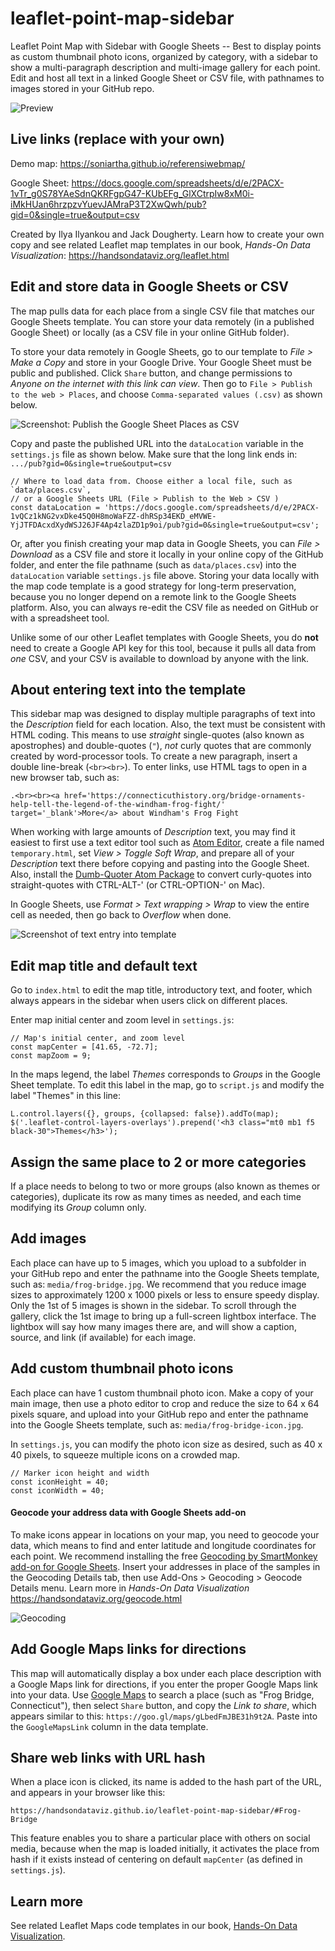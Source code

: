 # leaflet-point-map-sidebar
Leaflet Point Map with Sidebar with Google Sheets -- Best to display points as custom thumbnail photo icons, organized by category, with a sidebar to show a multi-paragraph description and multi-image gallery for each point. Edit and host all text in a linked Google Sheet or CSV file, with pathnames to images stored in your GitHub repo.

![Preview](preview.png)

## Live links (replace with your own)

Demo map: https://soniartha.github.io/referensiwebmap/

Google Sheet: https://docs.google.com/spreadsheets/d/e/2PACX-1vTr_g0S78YAeSdnQKRFgpG47-KUbEFg_GlXCtrpIw8xM0i-iMkHUan6hrzpzvYuevJAMraP3T2XwQwh/pub?gid=0&single=true&output=csv

Created by Ilya Ilyankou and Jack Dougherty. Learn how to create your own copy and see related Leaflet map templates in our book, *Hands-On Data Visualization*: https://handsondataviz.org/leaflet.html

## Edit and store data in Google Sheets or CSV
The map pulls data for each place from a single CSV file that matches our Google Sheets template.
You can store your data remotely (in a published Google Sheet) or locally (as a CSV file in your online GitHub folder).

To store your data remotely in Google Sheets, go to our template to *File > Make a Copy* and store in your Google Drive. Your Google Sheet must be public and published.
Click `Share` button, and change permissions to *Anyone on the internet with this link can view*.
Then go to `File > Publish to the web > Places`,
and choose `Comma-separated values (.csv)` as shown below.

![Screenshot: Publish the Google Sheet *Places* as CSV](publish-places-csv.png)

Copy and paste the published URL into the `dataLocation`
variable in the `settings.js` file as shown below. Make sure that the long link ends in: `.../pub?gid=0&single=true&output=csv`

```
// Where to load data from. Choose either a local file, such as `data/places.csv`,
// or a Google Sheets URL (File > Publish to the Web > CSV )
const dataLocation = 'https://docs.google.com/spreadsheets/d/e/2PACX-1vQCz1kNG2vxDke45Q0H8moWaFZZ-dhRSp34EKD_eMVWE-YjJTFDAcxdXydWSJ26JF4Ap4zlaZD1p9oi/pub?gid=0&single=true&output=csv';
```

Or, after you finish creating your map data in Google Sheets, you can *File > Download* as a CSV file and store it locally in your online copy of the GitHub folder, and enter the file pathname (such as `data/places.csv`) into the `dataLocation` variable `settings.js` file above. Storing your data locally with the map code template is a good strategy for long-term preservation, because you no longer depend on a remote link to the Google Sheets platform. Also, you can always re-edit the CSV file as needed on GitHub or with a spreadsheet tool.

Unlike some of our other Leaflet templates with Google Sheets, you do **not** need to create a Google API key for this tool, because it pulls all data from *one* CSV, and your CSV is available to download by anyone with the link.

## About entering text into the template
This sidebar map was designed to display multiple paragraphs of text into the *Description* field for each location. Also, the text must be consistent with HTML coding. This means to use *straight* single-quotes (also known as apostrophes) and double-quotes (`"`), *not* curly quotes that are commonly created by word-processor tools. To create a new paragraph, insert a double line-break (`<br><br>`). To enter links, use HTML tags to open in a new browser tab, such as:

```
.<br><br><a href='https://connecticuthistory.org/bridge-ornaments-help-tell-the-legend-of-the-windham-frog-fight/' target='_blank'>More</a> about Windham's Frog Fight
```

When working with large amounts of *Description* text, you may find it easiest to first use a text editor tool such as [Atom Editor](https://atom.io), create a file named `temporary.html`, set *View > Toggle Soft Wrap*, and prepare all of your *Description* text there before copying and pasting into the Google Sheet. Also, install the [Dumb-Quoter Atom Package](https://atom.io/packages/dumb-quoter) to convert curly-quotes into straight-quotes with CTRL-ALT-' (or CTRL-OPTION-' on Mac).

In Google Sheets, use *Format > Text wrapping > Wrap* to view the entire cell as needed, then go back to *Overflow* when done.  

![Screenshot of text entry into template](text-entry-screenshot.png)

## Edit map title and default text
Go to `index.html` to edit the map title, introductory text, and footer, which always appears in the sidebar when users click on different places.

Enter map initial center and zoom level in `settings.js`:
```
// Map's initial center, and zoom level
const mapCenter = [41.65, -72.7];
const mapZoom = 9;
```

In the maps legend, the label *Themes* corresponds to *Groups* in the Google Sheet template. To edit this label in the map, go to `script.js` and modify the label "Themes" in this line:

```
L.control.layers({}, groups, {collapsed: false}).addTo(map);
$('.leaflet-control-layers-overlays').prepend('<h3 class="mt0 mb1 f5 black-30">Themes</h3>');
```

## Assign the same place to 2 or more categories
If a place needs to belong to two or more groups (also known as themes or categories),
duplicate its row as many times as needed, and each time modifying its
*Group* column only.

## Add images
Each place can have up to 5 images, which you upload to a subfolder in your GitHub repo and enter the pathname into the Google Sheets template, such as: `media/frog-bridge.jpg`. We recommend that you reduce image sizes to approximately 1200 x 1000 pixels or less to ensure speedy display. Only the 1st of 5 images is shown in the sidebar. To scroll through the gallery, click the 1st image to bring up a full-screen lightbox interface. The lightbox will say how many images there are, and will show
a caption, source, and link (if available) for each image.

## Add custom thumbnail photo icons
Each place can have 1 custom thumbnail photo icon. Make a copy of your main image, then use a photo editor to crop and reduce the size to 64 x 64 pixels square, and upload into your GitHub repo and enter the pathname into the Google Sheets template, such as: `media/frog-bridge-icon.jpg`.

In `settings.js`, you can modify the photo icon size as desired, such as 40 x 40 pixels, to squeeze multiple icons on a crowded map.

```
// Marker icon height and width
const iconHeight = 40;
const iconWidth = 40;
```

#### Geocode your address data with Google Sheets add-on
To make icons appear in locations on your map, you need to geocode your data, which means to find and enter latitude and longitude coordinates for each point. We recommend installing the free [Geocoding by SmartMonkey add-on for Google Sheets](https://gsuite.google.com/marketplace/app/geocoding_by_smartmonkey/1033231575312). Insert your addresses in place of the samples in the Geocoding Details tab, then use Add-Ons > Geocoding > Geocode Details menu. Learn more in *Hands-On Data Visualization* https://handsondataviz.org/geocode.html

![Geocoding](geocode.png)

## Add Google Maps links for directions
This map will automatically display a box under each place description with a Google Maps link for directions, if you enter the proper Google Maps link into your data. Use [Google Maps](https://www.google.com/maps) to search a place (such as
"Frog Bridge, Connecticut"), then select `Share` button, and copy the *Link to share*, which appears similar to this: `https://goo.gl/maps/gLbedFmJBE31h9t2A`. Paste into the `GoogleMapsLink` column in the data template.

## Share web links with URL hash
When a place icon is clicked, its name is added to the hash part of the URL, and appears in your browser like this:

`https://handsondataviz.github.io/leaflet-point-map-sidebar/#Frog-Bridge`

This feature enables you to share a particular place with others on social media, because when the map is loaded initially,
it activates the place from hash if it exists instead of centering
on default `mapCenter` (as defined in `settings.js`).

## Learn more
See related Leaflet Maps code templates in our book, [Hands-On Data Visualization](https://handsondataviz.org).

